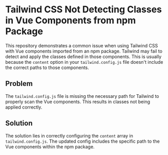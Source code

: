 # Tailwind CSS Not Detecting Classes in Vue Components from npm Package

This repository demonstrates a common issue when using Tailwind CSS with Vue components imported from an npm package.  Tailwind may fail to detect and apply the classes defined in those components. This is usually because the `content` option in your `tailwind.config.js` file doesn't include the correct paths to those components. 

## Problem

The `tailwind.config.js` file is missing the necessary path for Tailwind to properly scan the Vue components.  This results in classes not being applied correctly. 

## Solution

The solution lies in correctly configuring the `content` array in `tailwind.config.js`. The updated config includes the specific path to the Vue components within the npm package.